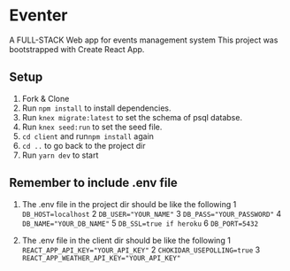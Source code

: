 # Eventer

A FULL-STACK Web app for events management system
This project was bootstrapped with Create React App.

## Setup

1. Fork & Clone
2. Run `npm install` to install dependencies.
3. Run `knex migrate:latest` to set the schema of psql databse.
4. Run `knex seed:run` to set the seed file.
5. `cd client` and run`npm install` again
6. `cd ..` to go back to the project dir
7. Run `yarn dev` to start

## Remember to include .env file
1. The .env file in the project dir should be like the following
1 `DB_HOST=localhost`
2 `DB_USER="YOUR_NAME"`
3 `DB_PASS="YOUR_PASSWORD"`
4 `DB_NAME="YOUR_DB_NAME"`
5 `DB_SSL=true if heroku`
6 `DB_PORT=5432`

2. The .env file in the client dir should be like the following
1 `REACT_APP_API_KEY="YOUR_API_KEY"`
2 `CHOKIDAR_USEPOLLING=true`
3 `REACT_APP_WEATHER_API_KEY="YOUR_API_KEY"`




